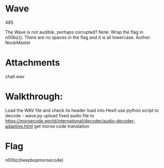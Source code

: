 # Wave
485

The Wave is not audible, perhaps corrupted? Note: Wrap the flag in n00bz{}. There are no spaces in the flag and it is all lowercase. Author: NoobMaster

# Attachments
chall.wav

# Walkthrough:

Load the WAV file and check its header
load into HexIt
use python script to decode - wave.py
upload fixed audio file to https://morsecode.world/international/decoder/audio-decoder-adaptive.html
get morse code translation

# Flag
n00bz{beepbopmorsecode}


